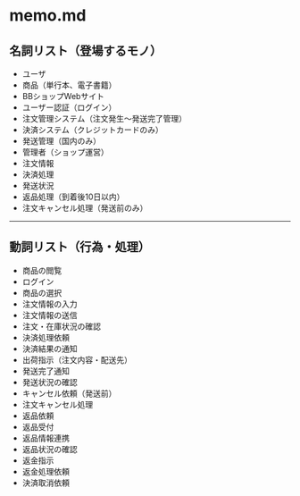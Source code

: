 # memo.md

## 名詞リスト（登場するモノ）
- ユーザ
- 商品（単行本、電子書籍）
- BBショップWebサイト
- ユーザー認証（ログイン）
- 注文管理システム（注文発生～発送完了管理）
- 決済システム（クレジットカードのみ）
- 発送管理（国内のみ）
- 管理者（ショップ運営）
- 注文情報
- 決済処理
- 発送状況
- 返品処理（到着後10日以内）
- 注文キャンセル処理（発送前のみ）

---

## 動詞リスト（行為・処理）
- 商品の閲覧
- ログイン
- 商品の選択
- 注文情報の入力
- 注文情報の送信
- 注文・在庫状況の確認
- 決済処理依頼
- 決済結果の通知
- 出荷指示（注文内容・配送先）
- 発送完了通知
- 発送状況の確認
- キャンセル依頼（発送前）
- 注文キャンセル処理
- 返品依頼
- 返品受付
- 返品情報連携
- 返品状況の確認
- 返金指示
- 返金処理依頼
- 決済取消依頼
